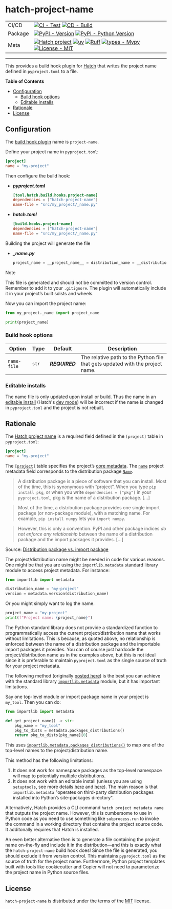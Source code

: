 # hatch-project-name

| | |
| --- | --- |
| CI/CD | [![CI - Test](https://github.com/valentinoli/hatch-project-name/actions/workflows/test.yml/badge.svg)](https://github.com/valentinoli/hatch-project-name/actions/workflows/test.yml) [![CD - Build](https://github.com/valentinoli/hatch-project-name/actions/workflows/build.yml/badge.svg)](https://github.com/valentinoli/hatch-project-name/actions/workflows/build.yml) |
| Package | [![PyPI - Version](https://img.shields.io/pypi/v/hatch-project-name.svg?logo=pypi&label=PyPI&logoColor=gold)](https://pypi.org/project/hatch-project-name/) [![PyPI - Python Version](https://img.shields.io/pypi/pyversions/hatch-project-name.svg?logo=python&label=Python&logoColor=gold)](https://pypi.org/project/hatch-project-name/) |
| Meta | [![Hatch project](https://img.shields.io/badge/%F0%9F%A5%9A-Hatch-4051b5.svg)](https://github.com/pypa/hatch) [![uv](https://img.shields.io/endpoint?url=https://raw.githubusercontent.com/astral-sh/uv/main/assets/badge/v0.json)](https://docs.astral.sh/uv/) [![Ruff](https://img.shields.io/endpoint?url=https://raw.githubusercontent.com/astral-sh/ruff/main/assets/badge/v2.json)](https://docs.astral.sh/ruff/) [![types - Mypy](https://img.shields.io/badge/types-Mypy-blue.svg)](https://mypy.readthedocs.io/en/stable/) [![License - MIT](https://img.shields.io/badge/license-MIT-9400d3.svg)](https://spdx.org/licenses/) |

-----

This provides a build hook plugin for [Hatch](https://github.com/pypa/hatch) that writes the project name defined in `pyproject.toml` to a file.

**Table of Contents**

- [Configuration](#configuration)
  - [Build hook options](#build-hook-options)
  - [Editable installs](#editable-installs)
- [Rationale](#rationale)
- [License](#license)

## Configuration

The [build hook plugin](https://hatch.pypa.io/latest/plugins/build-hook/reference/) name is `project-name`.

Define your project name in `pyproject.toml`:

```toml
[project]
name = "my-project"
```

Then configure the build hook:

- ***pyproject.toml***

    ```toml
    [tool.hatch.build.hooks.project-name]
    dependencies = ["hatch-project-name"]
    name-file = "src/my_project/_name.py"
    ```

- ***hatch.toml***

    ```toml
    [build.hooks.project-name]
    dependencies = ["hatch-project-name"]
    name-file = "src/my_project/_name.py"
    ```

Building the project will generate the file

- ***_name.py***

    ```python
    project_name = __project_name__ = distribution_name = __distribution_name__ = "my-project"
    ```

> [!NOTE]
> This file is generated and should not be committed to version control. Remember to add it to your `.gitignore`. The plugin will automatically include it in your project’s built sdists and wheels.

Now you can import the project name:

```py
from my_project._name import project_name

print(project_name)
```

### Build hook options

| Option | Type | Default | Description |
| --- | --- | --- | --- |
| `name-file` | `str` | ***REQUIRED*** | The relative path to the Python file that gets updated with the project name. |

### Editable installs

The name file is only updated upon install or build. Thus the name in an [editable install](https://pip.pypa.io/en/stable/topics/local-project-installs/#editable-installs) (Hatch's [dev mode](https://hatch.pypa.io/latest/config/build/#dev-mode)) will be incorrect if the name is changed in `pyproject.toml` and the project is not rebuilt.

## Rationale

The [Hatch project name](https://hatch.pypa.io/latest/config/metadata/#name) is a required field defined in the `[project]` table in `pyproject.toml`:

```toml
[project]
name = "my-project"
```

The [`[project]`](https://packaging.python.org/en/latest/specifications/pyproject-toml/#declaring-project-metadata-the-project-table) table specifies the project’s [core metadata](https://packaging.python.org/en/latest/specifications/core-metadata/#core-metadata). The [`name`](https://packaging.python.org/en/latest/specifications/pyproject-toml/#name) project metadata field corresponds to the distribution package [`Name`](https://packaging.python.org/en/latest/specifications/core-metadata/#core-metadata-name).

> A distribution package is a piece of software that you can install. Most of the time, this is synonymous with “project”. When you type `pip install pkg`, or when you write `dependencies = ["pkg"]` in your `pyproject.toml`, pkg is the name of a distribution package. [...]

> Most of the time, a distribution package provides one single import package (or non-package module), with a matching name. For example, `pip install numpy` lets you `import numpy`.

> However, this is only a convention. PyPI and other package indices *do not enforce any relationship* between the name of a distribution package and the import packages it provides. [...]

Source: [Distribution package vs. import package](https://packaging.python.org/en/latest/discussions/distribution-package-vs-import-package/)

The project/distribution name might be needed in code for various reasons. One might be that you are using the `importlib.metadata` standard library module to access project metadata. For instance:

```py
from importlib import metadata

distribution_name = "my-project"
version = metadata.version(distribution_name)
```

Or you might simply want to log the name.

```py
project_name = "my-project"
print(f"Project name: {project_name}")
```

The Python standard library does not provide a standardized function to programmatically access the current project/distribution name that works without limitations. This is because, as quoted above, no relationship is enforced between the name of a distribution package and the importable import packages it provides. You can of course just hardcode the project/distribution name as in the examples above, but this is not ideal since it is preferable to maintain `pyproject.toml` as the single source of truth for your project metadata.

The following method (originally [posted here](https://github.com/pypa/hatch/issues/2019)) is the best you can achieve with the standard library [`importlib.metadata`](https://docs.python.org/3/library/importlib.metadata.html) module, but it has important limitations.

Say one top-level module or import package name in your project is `my_tool`. Then you can do:

```py
from importlib import metadata

def get_project_name() -> str:
    pkg_name = "my_tool"
    pkg_to_dists = metadata.packages_distributions()
    return pkg_to_dists[pkg_name][0]
```

This uses [`importlib.metadata.packages_distributions()`](https://docs.python.org/3/library/importlib.metadata.html#importlib.metadata.packages_distributions) to map one of the top-level names to the project/distribution name.

This method has the following limitations:

1. It does not work for namespace packages as the top-level namespace will map to potentially multiple distributions.
2. It does not work with an editable install (unless you are using `setuptools`, see more details [here](https://github.com/pypa/packaging-problems/issues/609) and [here](https://github.com/python/importlib_metadata/issues/402)). The main reason is that `importlib.metadata` "operates on third-party distribution packages installed into Python’s site-packages directory".

Alternatively, Hatch provides a CLI command `hatch project metadata name` that outputs the project name. However, this is cumbersome to use in Python code as you need to use something like `subprocess.run` to invoke the command in a working directory that contains the project source code. It additonally requires that Hatch is installed.

An even better alternative then is to generate a file containing the project name on-the-fly and include it in the distribution—and this is exactly what the `hatch-project-name` build hook does! Since the file is generated, you should exclude it from version control. This maintains `pyproject.toml` as the source of truth for the project name. Furthermore, Python project templates built with tools like cookiecutter and Copier will not need to parameterize the project name in Python source files.

## License

`hatch-project-name` is distributed under the terms of the [MIT](https://spdx.org/licenses/MIT.html) license.
